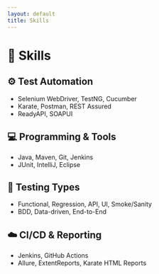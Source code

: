 ```yaml
---
layout: default
title: Skills
---
```


# 🧠 Skills

## ⚙️ Test Automation
- Selenium WebDriver, TestNG, Cucumber
- Karate, Postman, REST Assured
- ReadyAPI, SOAPUI

## 💻 Programming & Tools
- Java, Maven, Git, Jenkins
- JUnit, IntelliJ, Eclipse

## 🧪 Testing Types
- Functional, Regression, API, UI, Smoke/Sanity
- BDD, Data-driven, End-to-End

## ☁️ CI/CD & Reporting
- Jenkins, GitHub Actions
- Allure, ExtentReports, Karate HTML Reports
